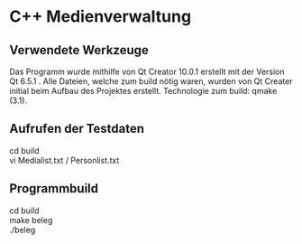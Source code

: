 <h1>C++ Medienverwaltung</h1>

<h2>Verwendete Werkzeuge</h2>
Das Programm wurde mithilfe von Qt Creator 10.0.1 erstellt mit der Version Qt 6.5.1 .
Alle Dateien, welche zum build nötig waren, wurden von Qt Creater initial beim Aufbau des Projektes erstellt.
Technologie zum build: qmake (3.1).

<h2>Aufrufen der Testdaten</h2>
cd build <br>
vi Medialist.txt / Personlist.txt

<h2>Programmbuild</h2>
cd build <br>
make beleg <br>
./beleg

